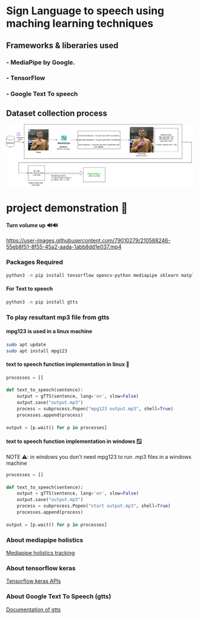 # Sign Language to speech using maching learning techniques

## Frameworks & liberaries used
### - MediaPipe by Google.
### - TensorFlow
### - Google Text To speech

## Dataset collection process

![Datase collection process](./README_imgs/map.png)


# project demonstration 👀

#### Turn volume up 🔊🔊

https://user-images.githubusercontent.com/79010279/210588246-55eb8f51-8f55-45a2-aada-1abb8dd1e037.mp4

### Packages Required

```bash
python3 -m pip install tensorflow opencv-python mediapipe sklearn matplotlib
```
#### For Text to speech
```bash
python3 -m pip install gtts
```

### To play resultant mp3 file from gtts
#### mpg123 is used in a linux machine
```bash
sudo apt update
sudo apt install mpg123
```

#### text to speech function implementation in linux 🐧
```python
processes = []

def text_to_speech(sentence):
    output = gTTS(sentence, lang='en', slow=False)
    output.save("output.mp3")
    process = subprocess.Popen("mpg123 output.mp3", shell=True)
    processes.append(process)

output = [p.wait() for p in processes]

```

#### text to speech function implementation in windows 🪟
NOTE ⚠️: in windows you don't need mpg123 to run .mp3 files in a windows machine
```python
processes = []

def text_to_speech(sentence):
    output = gTTS(sentence, lang='en', slow=False)
    output.save("output.mp3")
    process = subprocess.Popen("start output.mp3", shell=True)
    processes.append(process)

output = [p.wait() for p in processes]
```


### About mediapipe holistics

[Mediapipe holistics tracking](https://google.github.io/mediapipe/solutions/holistic.html)

### About tensorflow keras

[Tensorflow keras APIs](https://www.tensorflow.org/api_docs/python/tf/keras)

### About Google Text To Speech (gtts)

[Documentation of gtts](https://gtts.readthedocs.io/en/latest/)
